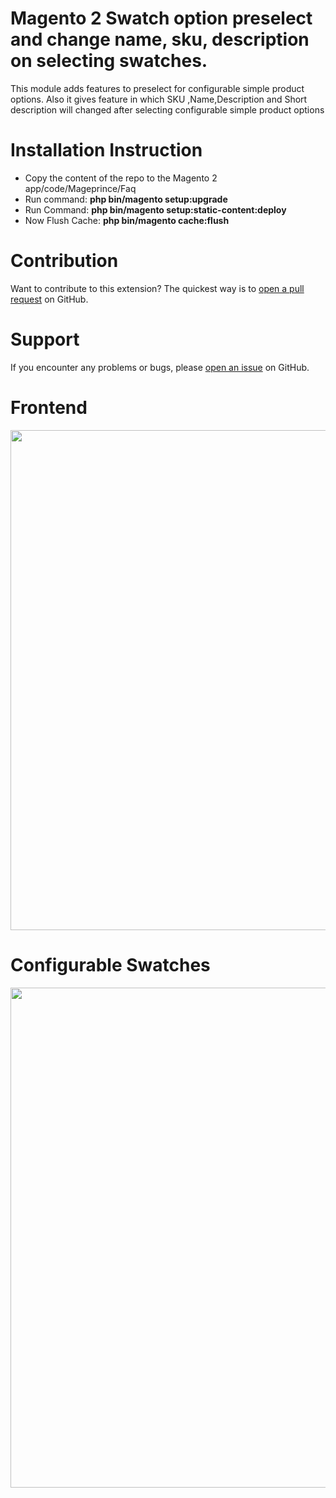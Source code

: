 # Magento 2 Swatch option preselect and change name, sku, description on selecting swatches.

This module adds features to preselect for configurable simple product options.
Also it gives feature in which SKU ,Name,Description and Short description will changed after selecting configurable simple product options

# Installation Instruction

* Copy the content of the repo to the Magento 2 app/code/Mageprince/Faq
* Run command:
  <b>php bin/magento setup:upgrade</b>
* Run Command:
  <b>php bin/magento setup:static-content:deploy</b>
* Now Flush Cache: <b>php bin/magento cache:flush</b>


# Contribution

Want to contribute to this extension? The quickest way is to <a href="https://help.github.com/articles/about-pull-requests/">open a pull request</a> on GitHub.

# Support

If you encounter any problems or bugs, please <a href="https://github.com/mageseller/Variantsfix/issues">open an issue</a> on GitHub.


# Frontend

<img src="https://raw.githubusercontent.com/mageseller/all-module-screenshots/main/Variantsfix/screenshot_1.png" height="800"/>

# Configurable Swatches 
<img src="https://raw.githubusercontent.com/mageseller/all-module-screenshots/main/Variantsfix/screenshot_2.png" height="800"/>

